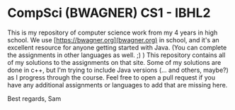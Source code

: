 # CompSci (BWAGNER) CS1 - IBHL2

This is my repository of computer science work from my 4 years in high school. We use [https://bwagner.org](bwagner.org) in school, and it's an excellent resource for anyone getting started with Java. (You can complete the assignments in other languages as well. ;) ) This repository contains all of my solutions to the assignments on that site.
Some of my solutions are done in c++, but I'm trying to include Java versions (... and others, maybe?) as I progress through the course.
Feel free to open a pull request if you have any additional assignments or languages to add that are missing here.

Best regards,
Sam
